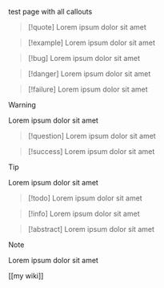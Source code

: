 test page with all callouts

> [!quote]
>  Lorem ipsum dolor sit amet

> [!example]
>  Lorem ipsum dolor sit amet

> [!bug]
>  Lorem ipsum dolor sit amet

> [!danger] 
> Lorem ipsum dolor sit amet

> [!failure] 
> Lorem ipsum dolor sit amet

> [!warning]
>  Lorem ipsum dolor sit amet

> [!question]
>  Lorem ipsum dolor sit amet

> [!success] 
> Lorem ipsum dolor sit amet

> [!tip] 
> Lorem ipsum dolor sit amet

> [!todo] 
> Lorem ipsum dolor sit amet

> [!info]
>  Lorem ipsum dolor sit amet

> [!abstract] 
> Lorem ipsum dolor sit amet

> [!note] 
> Lorem ipsum dolor sit amet

[[my wiki]]